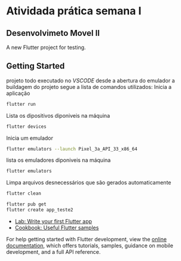 # Atividada prática semana I
## Desenvolvimeto Movel II

A new Flutter project for testing.

## Getting Started

projeto todo executado no _VSCODE_ desde a abertura do emulador a buildagem do projeto
segue a lista de comandos utilizados:
Inicia a aplicação
``` sh
flutter run
```
Lista os dipositivos diponiveis na máquina
```sh
flutter devices
```
Inicia um emulador
```sh
flutter emulators --launch Pixel_3a_API_33_x86_64
```
lista os emuladores diponiveis na máquina
```sh
flutter emulators 
```
Limpa arquivos desnecessários que são gerados automaticamente
```sh
flutter clean
```
```sh
flutter pub get
flutter create app_teste2
```



- [Lab: Write your first Flutter app](https://docs.flutter.dev/get-started/codelab)
- [Cookbook: Useful Flutter samples](https://docs.flutter.dev/cookbook)

For help getting started with Flutter development, view the
[online documentation](https://docs.flutter.dev/), which offers tutorials,
samples, guidance on mobile development, and a full API reference.

